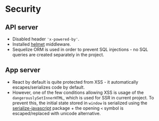 # Security

## API server
- Disabled header `'x-powered-by'`.
- Installed [helmet](https://www.npmjs.com/package/helmet) middleware.
- Sequelize ORM is used in order to prevent SQL injections - no SQL queries are created separately in the project.

## App server
- React by default is quite protected from XSS - it automatically escapes/serializes code by default.
- However, one of the few conditions allowing XSS is usage of the `dangerouslySetInnerHTML`, which is used for SSR in current project. 
  To prevent this, the initial state stored in `window` is serialized using the [serialize-javascript](https://www.npmjs.com/package/serialize-javascript) package + the opening `<` symbol is escaped/replaced with unicode alternative.
